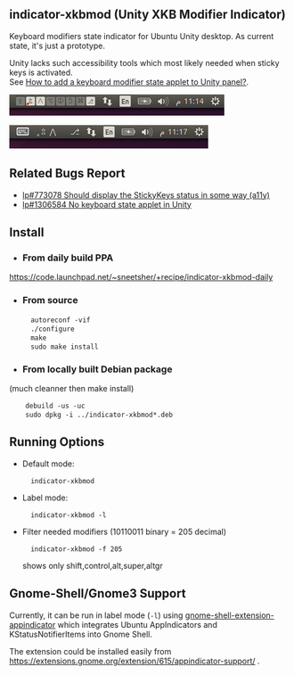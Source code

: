 ## indicator-xkbmod (Unity XKB Modifier Indicator)

Keyboard modifiers state indicator for Ubuntu Unity desktop. As current state, it's just a prototype.

Unity lacks such accessibility tools which most likely needed when sticky keys is activated.<br>
See [How to add a keyboard modifier state applet to Unity panel?](
https://askubuntu.com/questions/402315/how-to-add-a-keyboard-modifier-state-applet-to-unity-panel/).

![Demo: icon mode in Unity](/screenshots/demo_icon_unity.png)

![Demo: label mode in Unity](/screenshots/demo_label_unity.png)

## Related Bugs Report

- [lp#773078 Should display the StickyKeys status in some way (a11y)](
https://bugs.launchpad.net/unity/+bug/773078)
- [lp#1306584 No keyboard state applet in Unity](
https://bugs.launchpad.net/ubuntu/+bug/1306584)

## Install

- ### From daily build PPA

 https://code.launchpad.net/~sneetsher/+recipe/indicator-xkbmod-daily

- ### From source

        autoreconf -vif
        ./configure
        make
        sudo make install

- ### From locally built Debian package
 (much cleanner then make install)

        debuild -us -uc
        sudo dpkg -i ../indicator-xkbmod*.deb

## Running Options

- Default mode:

        indicator-xkbmod

- Label mode:

        indicator-xkbmod -l

- Filter needed modifiers (10110011 binary = 205 decimal)

        indicator-xkbmod -f 205

    shows only shift,control,alt,super,altgr

## Gnome-Shell/Gnome3 Support

Currently, it can be run in label mode (`-l`) using [gnome-shell-extension-appindicator](https://github.com/rgcjonas/gnome-shell-extension-appindicator) which integrates Ubuntu AppIndicators and KStatusNotifierItems into Gnome Shell.

The extension could be installed easily from https://extensions.gnome.org/extension/615/appindicator-support/ .
